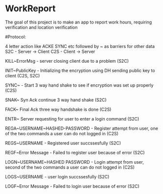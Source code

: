 # WorkReport
The goal of this project is to make an app to report work hours, requiring verification and location verification 


#Protocol:

4 letter action like ACKE SYNC etc followed by ~ as barriers for other data
S2C - Server -> Client
C2S - Client -> Server

KILL~ErrorMsg - server closing client due to a problem (S2C)

INIT~PublicKey - Initializing the encryption using DH sending public key to client (C2S, S2C)


SYNC~ - Start 3 way hand shake to see if encryption was set up properly (C2S)

SNAK~  Syn Ack continue 3 way hand shake (S2C)

FACK~ Final Ack three way handshake is done (C2S)

ENTR~ Server requesting for user to enter a login command (S2C)

REGA~USERNAME~HASHED-PASSWORD - Register attempt from user, one of the two commands a user can do not logged in (C2S)

REGS~USERNAME - Registered user succssesfully (S2C)

REGF~Error Message -  Failed to register user because of error (S2C)

LOGN~USERNAME~HASHED PASSWORD - Login attempt from user, second of the two commands a user can do not logged in (C2S)

LOGS~USERNAME - user login succssesfully (S2C)

LOGF~Error Message -  Failed to login user because of error (S2C)



